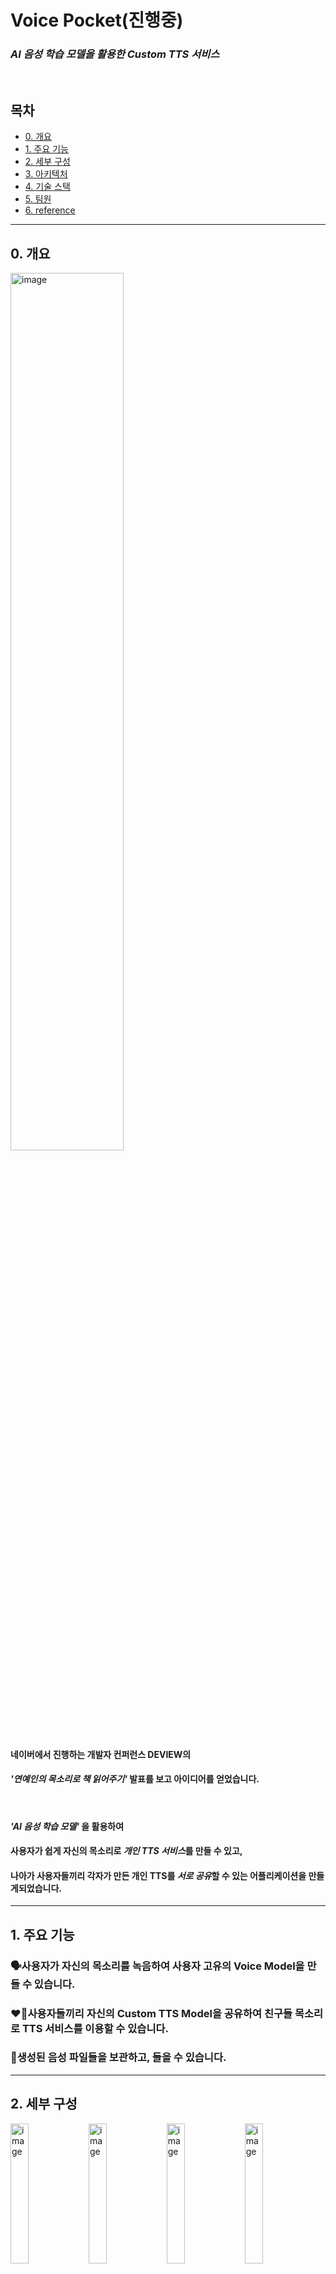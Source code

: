 # Voice Pocket(진행중)
 ### *AI 음성 학습 모델을 활용한 Custom TTS 서비스*
<br>

## 목차
  - [0. 개요](#0-개요)
  - [1. 주요 기능](#1-주요-기능)
  - [2. 세부 구성](#2-세부-구성)
  - [3. 아키텍처](#3-아키텍처)
  - [4. 기술 스택](#4-기술-스택)
  - [5. 팀원](#5-팀원)
  - [6. reference](#6-reference)

<hr>

## 0. 개요
<img width="60%" height="60%" alt="image" src="https://user-images.githubusercontent.com/98803599/183291331-9e93c3e2-1322-4c60-8c2c-91d832f1280a.png">

#### 네이버에서 진행하는 개발자 컨퍼런스 DEVIEW의 
#### *'연예인의 목소리로 책 읽어주기'* 발표를 보고 아이디어를 얻었습니다.
<br>

#### *'AI 음성 학습 모델'* 을 활용하여  
#### 사용자가 쉽게 자신의 목소리로 *개인 TTS 서비스*를 만들 수 있고,  
#### 나아가 사용자들끼리 각자가 만든 개인 TTS를 *서로 공유*할 수 있는 어플리케이션을 만들게되었습니다.

<hr>

## 1. 주요 기능
### 🗣️사용자가 자신의 목소리를 녹음하여 사용자 고유의 Voice Model을 만들 수 있습니다.  

### ❤️‍🔥사용자들끼리 자신의 Custom TTS Model을 공유하여 친구들 목소리로 TTS 서비스를 이용할 수 있습니다.  

### 👑생성된 음성 파일들을 보관하고, 들을 수 있습니다.

<hr>

## 2. 세부 구성
<img width="24%" height="24%" alt="image" src="https://user-images.githubusercontent.com/98803599/235359219-3f31e4d0-6791-4607-8a2e-5b2d9f3abcfe.png"> <img width="24%" height="24%" alt="image" src="https://user-images.githubusercontent.com/98803599/235359312-de40b3c3-0a8f-466a-b8c6-84ce5382d2c7.png"> 
<img width="24%" height="24%" alt="image" src="https://user-images.githubusercontent.com/98803599/235359420-f09fd67e-bc8f-4f2d-8ccd-3b4767a367ca.png">   <img width="24%" height="24%" alt="image" src="https://user-images.githubusercontent.com/98803599/235359550-9c06521b-461b-4d25-a7d4-abc3c7a4c73f.png">

<hr>

## 3. 아키텍처
<img src="https://github.com/VoicePocket/VoicePocket-Backend-new/assets/98803599/9b0fef92-cbab-4cdf-900b-6e3d98717aba">

<hr>

## 4. 기술 스택
- <b>Application</b>  
  <img src="https://img.shields.io/badge/Flutter-02569B?style=for-the-badge&logo=Flutter&logoColor=white"> 
  
- <b>Back-End</b>  
  <img src="https://img.shields.io/badge/Spring Boot-6DB33F?style=for-the-badge&logo=Spring Boot&logoColor=white"> 
  <img src="https://img.shields.io/badge/MySQL-4479A1?style=for-the-badge&logo=MySQL&logoColor=white"> 
  <img src="https://img.shields.io/badge/Celery-37814A?style=for-the-badge&logo=Celery&logoColor=white"> 
  <img src="https://img.shields.io/badge/RabbitMQ-FF6F00?style=for-the-badge&logo=RabbitMQ&logoColor=white"> 

- <b>DevOps</b>    
  <img src="https://img.shields.io/badge/docker-2496ED?style=for-the-badge&logo=docker&logoColor=white"> 

- <b>AI (Tools, Env)</b>    
  <img src="https://img.shields.io/badge/colab-F9AB00?style=for-the-badge&logo=googlecolab&logoColor=white"> 
  <img src="https://img.shields.io/badge/pytorch-F7931E?style=for-the-badge&logo=pytorch&logoColor=white">  
  
- <b>UI/UX, MockUp Design </b>    
  <img src="https://img.shields.io/badge/figma-34A7C1?style=for-the-badge&logo=figma&logoColor=white"> 
  
- <b>Team Collaboration Tool</b>    
  <img src="https://img.shields.io/badge/github-181717?style=for-the-badge&logo=github&logoColor=white"> 
  <img src="https://img.shields.io/badge/notion-0052CC?style=for-the-badge&logo=notion&logoColor=white"> 
  <img src="https://img.shields.io/badge/slack-D24939?style=for-the-badge&logo=slack&logoColor=white"> 
  <img src="https://img.shields.io/badge/zoom-2496ED?style=for-the-badge&logo=zoom&logoColor=white">

<hr>

## 5. 팀원

| Name    | <center>최준혁</center>|<center>이경민</center> |<center>박성준</center> | <center>이정규</center>
| ------- | --------------------------------------------- | ------------------------------------ | --------------------------------------------- | --------------------------------------- |
| Profile | <img width="150px" src="https://github.com/hi-june.png" />|<img width="150px" src="https://github.com/tidavid1.png" />| <img width="150px" src="https://github.com/Sungjjjun.png" />| <img width="150px" src="https://github.com/HuMooole.png" />|
| role    | <center>Team Leader, <br>Backend & DevOps</center>   | <center>Backend & AI</center>    | <center>Flutter  </center>  | <center>Flutter</center> |
| Github  | <center>[@hi-june](https://github.com/hi-june)</center> | <center>[@tidavid1](https://github.com/tidavid1)</center> | <center>[@Sungjjjun](https://github.com/Sungjjjun)</center> | <center>[@HuMooole](https://github.com/HuMooole)</center> |

<hr>

## 6. reference

<details>
<summary>참고 자료</summary>
<div markdown="1">

- [coqui-tts](https://doi.org/10.5281/zenodo.6334862)

</div>
</details>

<hr>
